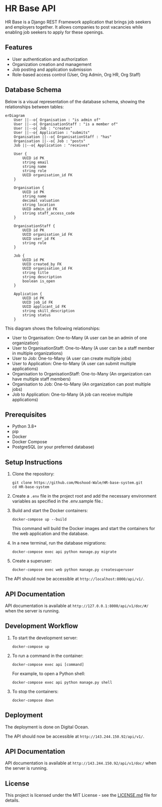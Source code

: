 # HR Base API

HR Base is a Django REST Framework application that brings job seekers and employers together. It allows companies to post vacancies while enabling job seekers to apply for these openings.

## Features

- User authentication and authorization
- Organization creation and management
- Job posting and application submission
- Role-based access control (User, Org Admin, Org HR, Org Staff)

## Database Schema

Below is a visual representation of the database schema, showing the relationships between tables:

```mermaid
erDiagram
    User ||--o{ Organisation : "is admin of"
    User ||--o{ OrganisationStaff : "is a member of"
    User ||--o{ Job : "creates"
    User ||--o{ Application : "submits"
    Organisation ||--o{ OrganisationStaff : "has"
    Organisation ||--o{ Job : "posts"
    Job ||--o{ Application : "receives"

    User {
        UUID id PK
        string email
        string name
        string role
        UUID organisation_id FK
    }

    Organisation {
        UUID id PK
        string name
        decimal valuation
        string location
        UUID admin_id FK
        string staff_access_code
    }

    OrganisationStaff {
        UUID id PK
        UUID organisation_id FK
        UUID user_id FK
        string role
    }

    Job {
        UUID id PK
        UUID created_by FK
        UUID organisation_id FK
        string title
        string description
        boolean is_open
    }

    Application {
        UUID id PK
        UUID job_id FK
        UUID applicant_id FK
        string skill_description
        string status
    }
```

This diagram shows the following relationships:
- User to Organisation: One-to-Many (A user can be an admin of one organization)
- User to OrganisationStaff: One-to-Many (A user can be a staff member in multiple organizations)
- User to Job: One-to-Many (A user can create multiple jobs)
- User to Application: One-to-Many (A user can submit multiple applications)
- Organisation to OrganisationStaff: One-to-Many (An organization can have multiple staff members)
- Organisation to Job: One-to-Many (An organization can post multiple jobs)
- Job to Application: One-to-Many (A job can receive multiple applications)

## Prerequisites

- Python 3.8+
- pip
- Docker
- Docker Compose
- PostgreSQL (or your preferred database)

## Setup Instructions

1. Clone the repository:
   ```
   git clone https://github.com/Moshood-Wale/HR-base-system.git
   cd HR-base-system
   ```

2. Create a `.env` file in the project root and add the necessary environment variables as specified in the 
   .env.sample file.:

3. Build and start the Docker containers:
   ```
   docker-compose up --build
   ```
   This command will build the Docker images and start the containers for the web application and the database.

4. In a new terminal, run the database migrations:
   ```
   docker-compose exec api python manage.py migrate
   ```

5. Create a superuser:
   ```
   docker-compose exec web python manage.py createsuperuser
   ```

The API should now be accessible at `http://localhost:8000/api/v1/`.

## API Documentation

API documentation is available at `http://127.0.0.1:8000/api/v1/doc/#/` when the server is running.

## Development Workflow

1. To start the development server:
   ```
   docker-compose up
   ```

2. To run a command in the container:
   ```
   docker-compose exec api [command]
   ```
   For example, to open a Python shell:
   ```
   docker-compose exec api python manage.py shell
   ```

3. To stop the containers:
   ```
   docker-compose down
   ```

## Deployment

The deployment is done on Digital Ocean. 

The API should now be accessible at `http://143.244.150.92/api/v1/`.

## API Documentation

API documentation is available at `http://143.244.150.92/api/v1/doc/` when the server is running.

## License

This project is licensed under the MIT License - see the [LICENSE.md](LICENSE.md) file for details.